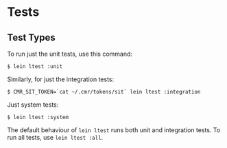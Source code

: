 # Tests

## Test Types



To run just the unit tests, use this command:

```
$ lein ltest :unit
```

Similarly, for just the integration tests:

```
$ CMR_SIT_TOKEN=`cat ~/.cmr/tokens/sit` lein ltest :integration
```

Just system tests:
```
$ lein ltest :system
```

The default behaviour of `lein ltest` runs both unit and integration tests. To
run all tests, use `lein ltest :all`.
